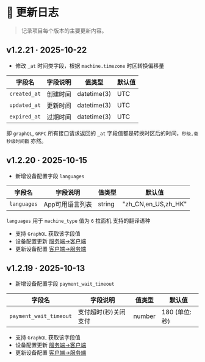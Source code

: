 # 🧾 更新日志

> 记录项目每个版本的主要更新内容。

## v1.2.21 · 2025-10-22

- 修改  `_at` 时间类字段，根据 `machine.timezone` 时区转换偏移量

| 字段名          | 字段说明 | 值类型         | 默认值 |
|--------------|------|-------------|-----|
| `created_at` | 创建时间 | datetime(3) | UTC |
| `updated_at` | 更新时间 | datetime(3) | UTC |
| `expired_at` | 过期时间 | datetime(3) | UTC |

即 `graphQL`, `GRPC` 所有接口请求返回的 `_at` 字段值都是转换时区后的时间，`秒级,毫秒级时间戳` 亦然。

## v1.2.20 · 2025-10-15

- 新增设备配置字段 `languages`

| 字段名         | 字段说明      | 值类型    | 默认值                 |
|-------------|-----------|--------|---------------------|
| `languages` | App可用语言列表 | string | "zh_CN,en_US,zh_HK" |

`languages` 用于 `machine_type` 值为 `6` 拉面机 支持的翻译语种

- 支持 `GraphQL` 获取该字段值
- 设备配置更新 [服务端->客户端](/mqtt/subscribe/machine.config.push)
- 更新设备配置 [客户端->服务端](/mqtt/publish/machine.config.put)

## v1.2.19 · 2025-10-13

- 新增设备配置字段 `payment_wait_timeout`

| 字段名                    | 字段说明        | 值类型    | 默认值         |
|------------------------|-------------|--------|-------------|
| `payment_wait_timeout` | 支付超时(秒)关闭支付 | number | 180 (单位: 秒) |

- 支持 `GraphQL` 获取该字段值
- 设备配置更新 [服务端->客户端](/mqtt/subscribe/machine.config.push)
- 更新设备配置 [客户端->服务端](/mqtt/publish/machine.config.put)
